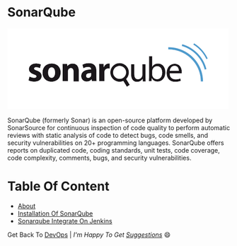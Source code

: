 # SonarQube

![SonarQube](./img/sonarqube-logo.png)

<a name="about"></a>
SonarQube (formerly Sonar) is an open-source platform developed by SonarSource for continuous inspection of code quality to perform automatic reviews with static analysis of code to detect bugs, code smells, and security vulnerabilities on 20+ programming languages. SonarQube offers reports on duplicated code, coding standards, unit tests, code coverage, code complexity, comments, bugs, and security vulnerabilities.

Table Of Content
================

- [About](#about)
- [Installation Of SonarQube](./sonarqube_installation.md)
- [Sonarqube Integrate On Jenkins](./integrate_sonarqube_on_jenkins.md)

Get Back To [DevOps](../) | 
_I'm Happy To Get [Suggestions](https://forms.gle/TbfdXQ5H3a3oSTjo6)_ :smile:
